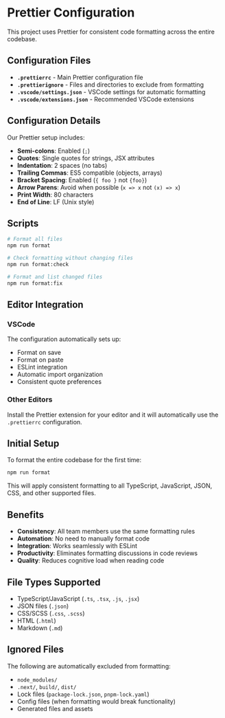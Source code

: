 # Prettier Configuration

This project uses Prettier for consistent code formatting across the entire codebase.

## Configuration Files

- **`.prettierrc`** - Main Prettier configuration file
- **`.prettierignore`** - Files and directories to exclude from formatting
- **`.vscode/settings.json`** - VSCode settings for automatic formatting
- **`.vscode/extensions.json`** - Recommended VSCode extensions

## Configuration Details

Our Prettier setup includes:

- **Semi-colons**: Enabled (`;`)
- **Quotes**: Single quotes for strings, JSX attributes
- **Indentation**: 2 spaces (no tabs)
- **Trailing Commas**: ES5 compatible (objects, arrays)
- **Bracket Spacing**: Enabled (`{ foo }` not `{foo}`)
- **Arrow Parens**: Avoid when possible (`x => x` not `(x) => x`)
- **Print Width**: 80 characters
- **End of Line**: LF (Unix style)

## Scripts

```bash
# Format all files
npm run format

# Check formatting without changing files
npm run format:check

# Format and list changed files
npm run format:fix
```

## Editor Integration

### VSCode

The configuration automatically sets up:
- Format on save
- Format on paste
- ESLint integration
- Automatic import organization
- Consistent quote preferences

### Other Editors

Install the Prettier extension for your editor and it will automatically use the `.prettierrc` configuration.

## Initial Setup

To format the entire codebase for the first time:

```bash
npm run format
```

This will apply consistent formatting to all TypeScript, JavaScript, JSON, CSS, and other supported files.

## Benefits

- **Consistency**: All team members use the same formatting rules
- **Automation**: No need to manually format code
- **Integration**: Works seamlessly with ESLint
- **Productivity**: Eliminates formatting discussions in code reviews
- **Quality**: Reduces cognitive load when reading code

## File Types Supported

- TypeScript/JavaScript (`.ts`, `.tsx`, `.js`, `.jsx`)
- JSON files (`.json`)
- CSS/SCSS (`.css`, `.scss`)
- HTML (`.html`)
- Markdown (`.md`)

## Ignored Files

The following are automatically excluded from formatting:
- `node_modules/`
- `.next/`, `build/`, `dist/`
- Lock files (`package-lock.json`, `pnpm-lock.yaml`)
- Config files (when formatting would break functionality)
- Generated files and assets
